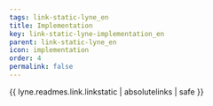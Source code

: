 ```yaml
---
tags: link-static-lyne_en
title: Implementation
key: link-static-lyne-implementation_en
parent: link-static-lyne_en
icon: implementation
order: 4
permalink: false  
---
```

{{ lyne.readmes.link.linkstatic | absolutelinks | safe }}


